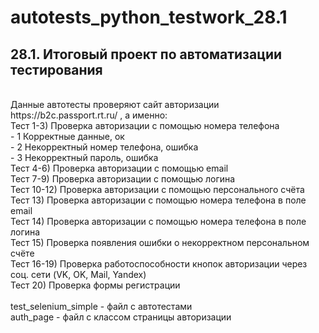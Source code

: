 # autotests_python_testwork_28.1
## 28.1. Итоговый проект по автоматизации тестирования<br/>
<br/>
Данные автотесты проверяют сайт авторизации https://b2c.passport.rt.ru/ , а именно:<br/>
Тест 1-3) Проверка авторизации с помощью номера телефона<br/>  
- 1 Корректные данные, ок<br/>
- 2 Некорректный номер телефона, ошибка<br/>
- 3 Некорректный пароль, ошибка<br/>
Тест 4-6) Проверка авторизации с помощью email<br/>
Тест 7-9) Проверка авторизации с помощью логина<br/>
Тест 10-12) Проверка авторизации с помощью персонального счёта<br/>
Тест 13) Проверка авторизации с помощью номера телефона в поле email<br/>
Тест 14) Проверка авторизации с помощью номера телефона в поле логина<br/>
Тест 15) Проверка появления ошибки о некорректном персональном счёте<br/>
Тест 16-19) Проверка работоспособности кнопок авторизации через соц. сети (VK, OK, Mail, Yandex)<br/>
Тест 20) Проверка формы регистрации<br/>
<br/>
test_selenium_simple - файл с автотестами<br/>
auth_page - файл с классом страницы авторизации<br/>

